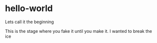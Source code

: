 # hello-world

Lets call it the beginning

This is the stage where you fake it until you make it.
I wanted to break the ice
